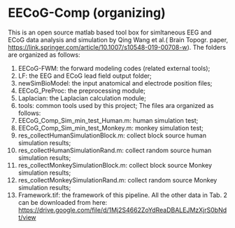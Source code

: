 # EECoG-Comp (organizing)
This is an open source matlab based tool box for simltaneous EEG and ECoG data analysis and simulation by Qing Wang et al.( Brain Topogr. paper, https://link.springer.com/article/10.1007/s10548-019-00708-w).
The folders are organized as follows:
1. EECoG-FWM: the forward modeling codes (related external tools);
2. LF: the EEG and ECoG lead field output folder;
3. newSimBioModel: the input anatomical and electrode position files;
4. EECoG_PreProc: the preprocessing module;
5. Laplacian: the Laplacian calculation module;
6. tools: common tools used by this project;
The files ara organized as follows:
1. EECoG_Comp_Sim_min_test_Human.m: human simulation test;
2. EECoG_Comp_Sim_min_test_Monkey.m: monkey simulation test;
3. res_collectHumanSimulationBlock.m: collect block source human simulation results;
4. res_collectHumanSimulationRand.m: collect random source human simulation results;
5. res_collectMonkeySimulationBlock.m: collect block source Monkey simulation results;
6. res_collectMonkeySimulationRand.m: collect random source Monkey simulation results;
7. Framework.tif: the framework of this pipeline.
All the other data in Tab. 2 can be downloaded from here:
https://drive.google.com/file/d/1Mj2S4662ZoYdReaDBALEJMzXjrS0bNdt/view
